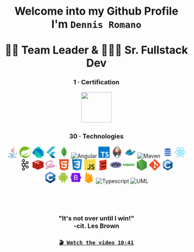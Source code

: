 <div align="center">
  
# Welcome into my Github Profile <br> I'm ```Dennis Romano``` <br><br>🤝🏻 Team Leader & 🧑🏽‍💻 Sr. Fullstack Dev
  
### 1 · Certification

<a href="https://www.credly.com/badges/7095d053-f7b2-407c-9113-139d34307c74/public_url">
  <img src="https://images.credly.com/size/680x680/images/a2790314-008a-4c3d-9553-f5e84eb359ba/image.png" width="80" height="80"/>
</a>

### 30 · Technologies

<img src="https://raw.githubusercontent.com/devicons/devicon/master/icons/java/java-original.svg" alt="Java" width="30" height="30"/>
<img src="https://raw.githubusercontent.com/devicons/devicon/master/icons/spring/spring-original.svg" alt="SpringAndSpring Boot" width="30" height="30"/>
<img src="https://raw.githubusercontent.com/devicons/devicon/master/icons/dart/dart-original.svg" alt="Dart" width="30" height="30"/>
<img src="https://raw.githubusercontent.com/devicons/devicon/master/icons/flutter/flutter-original.svg" alt="Flutter" width="30" height="30"/>
<img src="https://raw.githubusercontent.com/devicons/devicon/master/icons/mongodb/mongodb-original.svg" alt="Flutter" width="30" height="30"/>
<img src="https://angular.dev/assets/icons/android-chrome-192x192.png" alt="Angular" width="30" height="30"/>
<img src="https://raw.githubusercontent.com/devicons/devicon/master/icons/typescript/typescript-original.svg" alt="Typescript" width="30" height="30"/>
<img src="https://raw.githubusercontent.com/devicons/devicon/master/icons/jenkins/jenkins-original.svg" alt="Typescript" width="30" height="30"/>
<img src="https://raw.githubusercontent.com/devicons/devicon/master/icons/docker/docker-original.svg" alt="Docker" width="30" height="30"/>
<img src="https://cdn.icon-icons.com/icons2/2107/PNG/512/file_type_maven_icon_130397.png" alt="Maven" width="30" height="30"/>
<img src="https://raw.githubusercontent.com/github/explore/80688e429a7d4ef2fca1e82350fe8e3517d3494d/topics/sql/sql.png" alt="SQL" width="30" height="30"/>
<img src="https://raw.githubusercontent.com/devicons/devicon/master/icons/react/react-original.svg" alt="React Native" width="30" height="30"/>
<br><img src="https://raw.githubusercontent.com/devicons/devicon/master/icons/apachekafka/apachekafka-original.svg" alt="Kafka" width="30" height="30"/>
<img src="https://raw.githubusercontent.com/devicons/devicon/master/icons/redis/redis-original.svg" alt="Redis" width="30" height="30"/>
<img src="https://raw.githubusercontent.com/devicons/devicon/master/icons/sass/sass-original.svg" alt="Maven" width="30" height="30"/>
<img src="https://raw.githubusercontent.com/devicons/devicon/master/icons/html5/html5-original.svg" alt="HTML" width="30" height="30"/>
<img src="https://raw.githubusercontent.com/devicons/devicon/master/icons/css3/css3-original.svg" alt="CSS" width="30" height="30"/>
<img src="https://raw.githubusercontent.com/devicons/devicon/master/icons/javascript/javascript-original.svg" alt="Javascript" width="30" height="30"/>
<img src="https://raw.githubusercontent.com/devicons/devicon/master/icons/scala/scala-original.svg" alt="Scala" width="30" height="30"/>
<img src="https://raw.githubusercontent.com/devicons/devicon/master/icons/php/php-original.svg" alt="PHP" width="30" height="30"/>
<img src="https://raw.githubusercontent.com/devicons/devicon/master/icons/nginx/nginx-original.svg" alt="CandCPlusPlus" width="30" height="30"/>
<img src="https://raw.githubusercontent.com/devicons/devicon/master/icons/nodejs/nodejs-original.svg" alt="CandCPlusPlus" width="30" height="30"/>
<img src="https://raw.githubusercontent.com/devicons/devicon/master/icons/git/git-original.svg" alt="CandCPlusPlus" width="30" height="30"/>
<img src="https://raw.githubusercontent.com/devicons/devicon/master/icons/c/c-original.svg" alt="C" width="30" height="30"/>
<br><img src="https://raw.githubusercontent.com/devicons/devicon/master/icons/cplusplus/cplusplus-original.svg" alt="CPlusPlus" width="30" height="30"/>
<img src="https://raw.githubusercontent.com/devicons/devicon/master/icons/android/android-original.svg" alt="Android" width="30" height="30"/>
<img src="https://raw.githubusercontent.com/devicons/devicon/master/icons/bootstrap/bootstrap-original.svg" alt="Bootstrap" width="30" height="30"/>
<img src="https://raw.githubusercontent.com/devicons/devicon/master/icons/firebase/firebase-plain.svg" alt="Firebase" width="30" height="30"/>
<img src="https://cdn.icon-icons.com/icons2/2699/PNG/512/gradle_logo_icon_168143.png" alt="Typescript" width="30" height="30"/>
<img src="https://upload.wikimedia.org/wikipedia/commons/d/d5/UML_logo.svg" alt="UML" with="30" height="30"/>

<h1></h1>

<br>

### "It's not over until I win!" <br> -cit. **Les Brown**
### <a href="https://www.youtube.com/watch?v=8Fd06U-3TAY">```🎬 Watch the video 10:41```</a>
